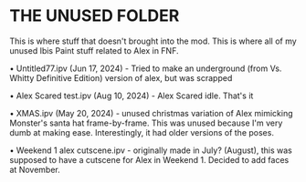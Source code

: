 # THE UNUSED FOLDER

This is where stuff that doesn't brought into the mod. This is where all of my unused Ibis Paint stuff related to Alex in FNF.

• Untitled77.ipv (Jun 17, 2024) - Tried to make an underground (from Vs. Whitty Definitive Edition) version of alex, but was scrapped

• Alex Scared test.ipv (Aug 10, 2024) - Alex Scared idle. That's it

• XMAS.ipv (May 20, 2024) - unused christmas variation of Alex mimicking Monster's santa hat frame-by-frame. This was unused because I'm very dumb at making ease. Interestingly, it had older versions of the poses.

• Weekend 1 alex cutscene.ipv - originally made in July? (August), this was supposed to have a cutscene for Alex in Weekend 1. Decided to add faces at November.
